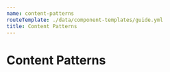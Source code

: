 ```yaml
---
name: content-patterns
routeTemplate: ./data/component-templates/guide.yml
title: Content Patterns
---
```


# Content Patterns